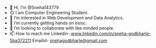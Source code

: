 - 👋 Hi, I’m @Sneha143779
- 😊 I am Computer Engineering Student.
- 👀 I’m interested in Web Development and Data Analytics.
- 🌱 I’m currently getting hands on bsisc.
- 💞️ I’m looking to collaborate with like minded people.
- 📫 How to reach me  Linkedin- www.linkedin.com/in/sneha-godbharle-5ba372211    Emailid- snehagodbharle@gmail.com
<!---
Sneha143779/Sneha143779 is a ✨ special ✨ repository because its `README.md` (this file) appears on your GitHub profile.
You can click the Preview link to take a look at your changes.
--->
